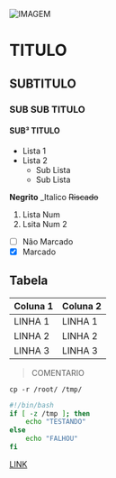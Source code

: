 ![IMAGEM](https://imagens.tiespecialistas.com.br/2015/02/git.jpg)

TITULO
======

SUBTITULO
---------

### SUB SUB TITULO

#### SUB³ TITULO

* Lista 1
* Lista 2
  - Sub Lista
  - Sub Lista


**Negrito** _Italico ~~Riscado~~ 

1. Lista Num
2. Lsita Num 2

* [ ] Não Marcado
* [x] Marcado

Tabela
------

Coluna 1 | Coluna 2
---------|---------
LINHA 1  | LINHA 1
LINHA 2  | LINHA 2
LINHA 3  | LINHA 3

> COMENTARIO

`cp -r /root/ /tmp/`

```bash
#!/bin/bash
if [ -z /tmp ]; then
	echo "TESTANDO"
else
	echo "FALHOU"
fi

```

[LINK](GOOGLE.COM)




